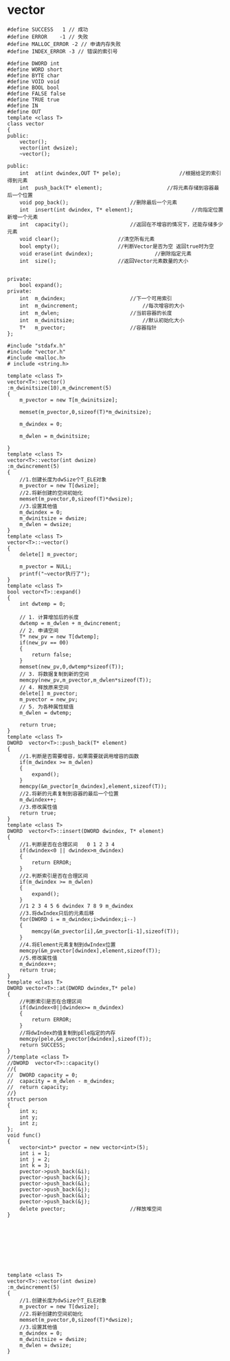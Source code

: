 


vector
===


	#define SUCCESS   1 // 成功								
	#define ERROR	 -1 // 失败								
	#define MALLOC_ERROR -2 // 申请内存失败								
	#define INDEX_ERROR	-3 // 错误的索引号								
	
	#define DWORD int
	#define WORD short
	#define BYTE char
	#define VOID void
	#define BOOL bool
	#define FALSE false
	#define TRUE true
	#define IN 											
	#define OUT											
	template <class T>											
	class vector											
	{											
	public:											
		vector();										
		vector(int dwsize);										
		~vector();										
	
	public:											
		int	 at(int dwindex,OUT T* pele);					//根据给定的索引得到元素				
	    int  push_back(T* element);						//将元素存储到容器最后一个位置				
		void pop_back();					//删除最后一个元素				
		int	 insert(int dwindex, T* element);					//向指定位置新增一个元素				
		int	 capacity();					//返回在不增容的情况下，还能存储多少元素				
		void clear();					//清空所有元素				
		bool empty();					//判断Vector是否为空 返回true时为空				
		void erase(int dwindex);					//删除指定元素				
		int	 size();					//返回Vector元素数量的大小				
	
	
	private:											
		bool expand();									
	private:											
		int  m_dwindex;						//下一个可用索引				
		int  m_dwincrement;						//每次增容的大小				
		int  m_dwlen;						//当前容器的长度				
		int  m_dwinitsize;						//默认初始化大小				
		T*   m_pvector;						//容器指针				
	};		
	
	#include "stdafx.h"
	#include "vector.h"
	#include <malloc.h>
	# include <string.h>
	
	template <class T>
	vector<T>::vector()
	:m_dwinitsize(10),m_dwincrement(5)
	{
		m_pvector = new T[m_dwinitsize];	
	
		memset(m_pvector,0,sizeof(T)*m_dwinitsize);
	
		m_dwindex = 0;
	
		m_dwlen = m_dwinitsize;
	
	}
	template <class T>
	vector<T>::vector(int dwsize)					
	:m_dwincrement(5)					
	{			
		//1.创建长度为dwSize个T_ELE对象				
		m_pvector = new T[dwsize];			
		//2.将新创建的空间初始化				
		memset(m_pvector,0,sizeof(T)*dwsize);
		//3.设置其他值
		m_dwindex = 0;
		m_dwinitsize = dwsize;
		m_dwlen = dwsize;
	}
	template <class T>			
	vector<T>::~vector()			
	{			
		delete[] m_pvector;	
		
		m_pvector = NULL;	
		printf("~vector执行了");
	}			
	template <class T>				
	bool vector<T>::expand()				
	{	
		int dwtemp = 0;
	
		// 1. 计算增加后的长度			
		dwtemp = m_dwlen + m_dwincrement;		
		// 2. 申请空间			
		T* new_pv = new T[dwtemp];
		if(new_pv == 00)
		{
			return false;
		}
		memset(new_pv,0,dwtemp*sizeof(T));		
		// 3. 将数据复制到新的空间			
		memcpy(new_pv,m_pvector,m_dwlen*sizeof(T));							
		// 4. 释放原来空间			
		delete[] m_pvector;			
		m_pvector = new_pv;			
		// 5. 为各种属性赋值			
		m_dwlen = dwtemp;
		
		return true;
	}				
	template <class T>						
	DWORD  vector<T>::push_back(T* element)						
	{						
		//1.判断是否需要增容，如果需要就调用增容的函数	
		if(m_dwindex >= m_dwlen)
		{
			expand();
		}			
		memcpy(&m_pvector[m_dwindex],element,sizeof(T));					
		//2.将新的元素复制到容器的最后一个位置					
		m_dwindex++;			
		//3.修改属性值					
		return true;		
	}						
	template <class T>						
	DWORD  vector<T>::insert(DWORD dwindex, T* element)						
	{						
		//1.判断是否在合理区间	0 1 2 3 4				
		if(dwindex<0 || dwindex>m_dwindex)
		{
			return ERROR;
		}											
		//2.判断索引是否在合理区间					
		if(m_dwindex >= m_dwlen)
		{
			expand();
		}					
		//1 2 3 4 5 6 dwindex 7 8 9 m_dwindex					
		//3.将dwIndex只后的元素后移					
		for(DWORD i = m_dwindex;i>dwindex;i--)
		{
			memcpy(&m_pvector[i],&m_pvector[i-1],sizeof(T));
		}											
		//4.将Element元素复制到dwIndex位置					
		memcpy(&m_pvector[dwindex],element,sizeof(T));										
		//5.修改属性值
		m_dwindex++;
		return true;
	}						
	template <class T>					
	DWORD vector<T>::at(DWORD dwindex,T* pele)					
	{					
		//判断索引是否在合理区间				
		if(dwindex<0||dwindex>= m_dwindex)
		{
			return ERROR;
		}								
		//将dwIndex的值复制到pEle指定的内存				
		memcpy(pele,&m_pvector[dwindex],sizeof(T));
		return SUCCESS;			
	}
	//template <class T>					
	//DWORD  vector<T>::capacity()
	//{
	//	DWORD capacity = 0;
	//	capacity = m_dwlen - m_dwindex;
	//	return capacity;
	//}
	struct person
	{
		int x;
		int y;
		int z;
	};
	void func()
	{
		vector<int>* pvector = new vector<int>(5);
		int i = 1;
		int j = 2;
		int k = 3;
		pvector->push_back(&i);
		pvector->push_back(&j);
		pvector->push_back(&i);
		pvector->push_back(&j);
		pvector->push_back(&i);
		pvector->push_back(&j);
		delete pvector;						//释放堆空间
	}









	template <class T>
	vector<T>::vector(int dwsize)					
	:m_dwincrement(5)					
	{			
		//1.创建长度为dwSize个T_ELE对象				
		m_pvector = new T[dwsize];			
		//2.将新创建的空间初始化				
		memset(m_pvector,0,sizeof(T)*dwsize);
		//3.设置其他值
		m_dwindex = 0;
		m_dwinitsize = dwsize;
		m_dwlen = dwsize;
	}
